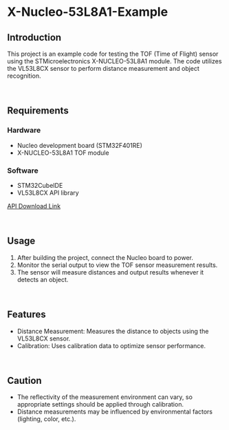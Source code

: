 # X-Nucleo-53L8A1-Example

## Introduction
This project is an example code for testing the TOF (Time of Flight) sensor using the STMicroelectronics X-NUCLEO-53L8A1 module. The code utilizes the VL53L8CX sensor to perform distance measurement and object recognition.

<br>

## Requirements

### Hardware
- Nucleo development board (STM32F401RE)
- X-NUCLEO-53L8A1 TOF module

### Software
- STM32CubeIDE
- VL53L8CX API library

[API Download Link](https://www.st.com/en/embedded-software/stsw-img040.html)

<br>

## Usage
1. After building the project, connect the Nucleo board to power.
2. Monitor the serial output to view the TOF sensor measurement results.
3. The sensor will measure distances and output results whenever it detects an object.

<br>

## Features
- Distance Measurement: Measures the distance to objects using the VL53L8CX sensor.
- Calibration: Uses calibration data to optimize sensor performance.

<br>

## Caution
- The reflectivity of the measurement environment can vary, so appropriate settings should be applied through calibration.
- Distance measurements may be influenced by environmental factors (lighting, color, etc.).
